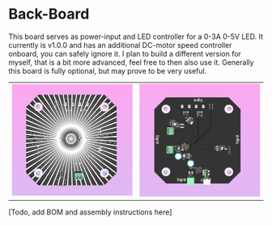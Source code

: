 # Back-Board

This board serves as power-input and LED controller for a 0-3A 0-5V LED. It currently is v1.0.0 and has an additional DC-motor speed controller onboard, you can safely ignore it. I plan to build a different version for myself, that is a bit more advanced, feel free to then also use it. Generally this board is fully optional, but may prove to be very useful.

<table>
  <tbody>
    <tr>
      <td>
        <img src="/images/pcb-back-1.png"/>
      </td>
      <td>
        <img src="/images/pcb-back-2.png"/>
      </td>
    </tr>
  </tbody>
</table>

[Todo, add BOM and assembly instructions here]